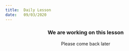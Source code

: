 ```yaml
---
title:  Daily Lesson
date:   09/03/2020
---
```


### <center>We are working on this lesson</center>
<center>Please come back later</center>